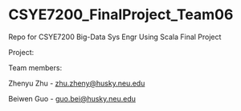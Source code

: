 # CSYE7200_FinalProject_Team06
Repo for CSYE7200 Big-Data Sys Engr Using Scala Final Project

Project: 

Team members:

Zhenyu Zhu - zhu.zheny@husky.neu.edu

Beiwen Guo - guo.bei@husky.neu.edu

